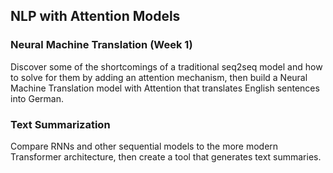## NLP with Attention Models

### Neural Machine Translation (Week 1)

Discover some of the shortcomings of a traditional seq2seq model and how to solve for them by adding an attention mechanism, then build a Neural Machine Translation model with Attention that translates English sentences into German.

### Text Summarization

Compare RNNs and other sequential models to the more modern Transformer architecture, then create a tool that generates text summaries.
